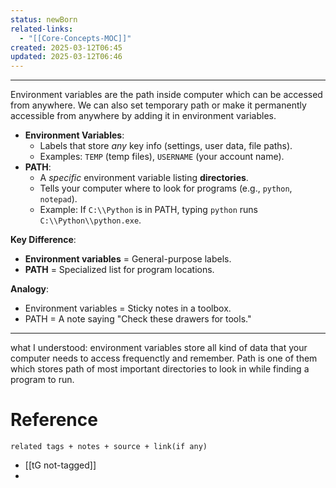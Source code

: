 ```yaml
---
status: newBorn
related-links:
  - "[[Core-Concepts-MOC]]"
created: 2025-03-12T06:45
updated: 2025-03-12T06:46
---
```

---

Environment variables are the path inside computer which can be accessed from anywhere. We can also set temporary path or make it permanently accessible from anywhere by adding it in environment variables.

- **Environment Variables**:
    - Labels that store _any_ key info (settings, user data, file paths).
    - Examples: `TEMP` (temp files), `USERNAME` (your account name).
- **PATH**:
    - A _specific_ environment variable listing **directories**.
    - Tells your computer where to look for programs (e.g., `python`, `notepad`).
    - Example: If `C:\\Python` is in PATH, typing `python` runs `C:\\Python\\python.exe`.

**Key Difference**:

- **Environment variables** = General-purpose labels.
- **PATH** = Specialized list for program locations.

**Analogy**:

- Environment variables = Sticky notes in a toolbox.
- PATH = A note saying "Check these drawers for tools."

---
what I understood: environment variables store all kind of data that your computer needs to access frequenctly and remember. Path is one of them which stores path of most important directories to look in while finding a program to run.


# Reference
`related tags + notes + source + link(if any)`
 
- [[tG not-tagged]]
- 
